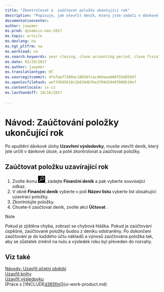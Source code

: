 ```yaml
---
title: "Zkontrolovat a  zaúčtovat položku ukončující rok"
description: "Popisuje, jak otevřít deník, který jste zadali v dávkové úloze doložky výkazu příjmů, a poté zkontrolujte a zaúčtujte položku uzavření konce roku."
documentationcenter: 
author: jswymer
ms.prod: dynamics-nav-2017
ms.topic: article
ms.devlang: na
ms.tgt_pltfrm: na
ms.workload: na
ms.search.keywords: year closing, close accounting period, close fiscal year, bank account detailed trial balance
ms.date: 03/29/2017
ms.author: jswymer
ms.translationtype: HT
ms.sourcegitcommit: 4fefaef7380ac10836fcac404eea006f55d8556f
ms.openlocfilehash: eeffd585b18c2b839db7be3f89d19497080b10ef
ms.contentlocale: cs-cz
ms.lasthandoff: 10/16/2017

---
```

# <a name="how-to-post-the-year-end-closing-entry"></a>Návod: Zaúčtování položky ukončující rok
Po spuštění dávkové úlohy **Uzavření výsledovky**, musíte otevřít deník, který jste určili v dávkové úloze, a poté zkontrolovat a zaúčtovat položky.

## <a name="to-post-the-year-end-closing-entry"></a>Zaúčtovat položku uzavírající rok
1. Zvolte ikonu ![Vyhledat stránku nebo sestavu](media/ui-search/search_small.png "Ikona Vyhledat stránku nebo sestavu"), zadejte **Finanční deník** a pak vyberte související odkaz.
2. V okně **Finanční deník** vyberte v poli **Název listu** vyberte list obsahující uzavírací položky.
3. Zkontrolujte položky.
4. Chcete-li zaúčtovat deník, zvolte akci **Účtovat** .

> [!NOTE]  
>   Pokud je zjištěna chyba, zobrazí se chybová hláška. Pokud je zaúčtování úspěšné, zaúčtované položky budou z deníku odstraněny. Po dokončení zaúčtování je do každého účtu nákladů a výnosů zaúčtována položka tak, aby se zůstatek změnil na nulu a výsledek roku byl převeden do rozvahy.

## <a name="see-also"></a>Viz také
[Návody: Uzavřít účetní období](year-close-account-periods.md)  
[Uzavřít knihy](year-close-books.md)  
[Uzavřít výsledovku](year-close-income-statement.md)  
[Práce s [!INCLUDE[d365fin](includes/d365fin_md.md)]](ui-work-product.md)

